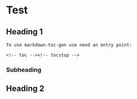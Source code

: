 # Test

<!-- toc --><!-- tocstop -->

## Heading 1

```
To use markdown-toc-gen use need an entry point:

<!-- toc --><!-- tocstop -->
```

### Subheading

## Heading 2

